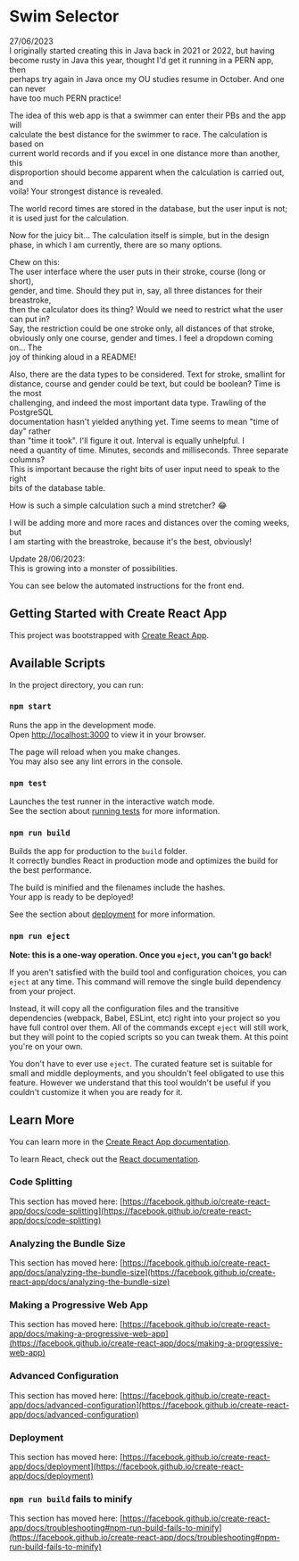 # Swim Selector

27/06/2023\
I originally started creating this in Java back in 2021 or 2022, but having\
become rusty in Java this year, thought I'd get it running in a PERN app, then\
perhaps try again in Java once my OU studies resume in October. And one can never\
have too much PERN practice!

The idea of this web app is that a swimmer can enter their PBs and the app will\
calculate the best distance for the swimmer to race. The calculation is based on\
current world records and if you excel in one distance more than another, this\
disproportion should become apparent when the calculation is carried out, and\
voila! Your strongest distance is revealed. 

The world record times are stored in the database, but the user input is not;\
it is used just for the calculation.

Now for the juicy bit... The calculation itself is simple, but in the design\
phase, in which I am currently, there are so many options.

Chew on this:\
The user interface where the user puts in their stroke, course (long or short),\
gender, and time. Should they put in, say, all three distances for their breastroke,\
then the calculator does its thing? Would we need to restrict what the user can put in?\
Say, the restriction could be one stroke only, all distances of that stroke,\
obviously only one course, gender and times. I feel a dropdown coming on... The \
joy of thinking aloud in a README!

Also, there are the data types to be considered. Text for stroke, smallint for\
distance, course and gender could be text, but could be boolean? Time is the most\
challenging, and indeed the most important data type. Trawling of the PostgreSQL\
documentation hasn't yielded anything yet. Time seems to mean "time of day" rather\
than "time it took". I'll figure it out. Interval is equally unhelpful. I\
need a quantity of time. Minutes, seconds and milliseconds. Three separate columns?\
This is important because the right bits of user input need to speak to the right\
bits of the database table.

How is such a simple calculation such a mind stretcher? 😂

I will be adding more and more races and distances over the coming weeks, but\
I am starting with the breastroke, because it's the best, obviously!

Update 28/06/2023:\
This is growing into a monster of possibilities.





You can see below the automated instructions for the front end.

## Getting Started with Create React App

This project was bootstrapped with [Create React App](https://github.com/facebook/create-react-app).

## Available Scripts

In the project directory, you can run:

### `npm start`

Runs the app in the development mode.\
Open [http://localhost:3000](http://localhost:3000) to view it in your browser.

The page will reload when you make changes.\
You may also see any lint errors in the console.

### `npm test`

Launches the test runner in the interactive watch mode.\
See the section about [running tests](https://facebook.github.io/create-react-app/docs/running-tests) for more information.

### `npm run build`

Builds the app for production to the `build` folder.\
It correctly bundles React in production mode and optimizes the build for the best performance.

The build is minified and the filenames include the hashes.\
Your app is ready to be deployed!

See the section about [deployment](https://facebook.github.io/create-react-app/docs/deployment) for more information.

### `npm run eject`

**Note: this is a one-way operation. Once you `eject`, you can't go back!**

If you aren't satisfied with the build tool and configuration choices, you can `eject` at any time. This command will remove the single build dependency from your project.

Instead, it will copy all the configuration files and the transitive dependencies (webpack, Babel, ESLint, etc) right into your project so you have full control over them. All of the commands except `eject` will still work, but they will point to the copied scripts so you can tweak them. At this point you're on your own.

You don't have to ever use `eject`. The curated feature set is suitable for small and middle deployments, and you shouldn't feel obligated to use this feature. However we understand that this tool wouldn't be useful if you couldn't customize it when you are ready for it.

## Learn More

You can learn more in the [Create React App documentation](https://facebook.github.io/create-react-app/docs/getting-started).

To learn React, check out the [React documentation](https://reactjs.org/).

### Code Splitting

This section has moved here: [https://facebook.github.io/create-react-app/docs/code-splitting](https://facebook.github.io/create-react-app/docs/code-splitting)

### Analyzing the Bundle Size

This section has moved here: [https://facebook.github.io/create-react-app/docs/analyzing-the-bundle-size](https://facebook.github.io/create-react-app/docs/analyzing-the-bundle-size)

### Making a Progressive Web App

This section has moved here: [https://facebook.github.io/create-react-app/docs/making-a-progressive-web-app](https://facebook.github.io/create-react-app/docs/making-a-progressive-web-app)

### Advanced Configuration

This section has moved here: [https://facebook.github.io/create-react-app/docs/advanced-configuration](https://facebook.github.io/create-react-app/docs/advanced-configuration)

### Deployment

This section has moved here: [https://facebook.github.io/create-react-app/docs/deployment](https://facebook.github.io/create-react-app/docs/deployment)

### `npm run build` fails to minify

This section has moved here: [https://facebook.github.io/create-react-app/docs/troubleshooting#npm-run-build-fails-to-minify](https://facebook.github.io/create-react-app/docs/troubleshooting#npm-run-build-fails-to-minify)